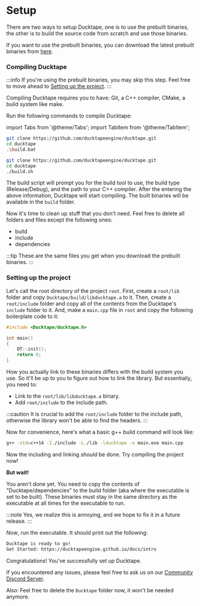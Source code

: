 # Setup

There are two ways to setup Ducktape, one is to use the prebuilt binaries, the other is to build the source code from scratch and use those binaries.

If you want to use the prebuilt binaries, you can download the latest prebuilt binaries from [here](https://github.com/DucktapeEngine/Ducktape/releases/latest).

### Compiling Ducktape
:::info
If you're using the prebuilt binaries, you may skip this step. Feel free to move ahead to [Setting up the project](#setting-up-the-project).
:::

Compiling Ducktape requires you to have: Git, a C++ compiler, CMake, a build system like make.

Run the following commands to compile Ducktape:

import Tabs from '@theme/Tabs';
import TabItem from '@theme/TabItem';

<Tabs>
<TabItem value="windows" label="Windows">

```bash
git clone https://github.com/ducktapeengine/ducktape.git
cd ducktape
.\build.bat
```

</TabItem>
<TabItem value="linux" label="Linux">

```bash
git clone https://github.com/ducktapeengine/ducktape.git
cd ducktape
./build.sh
```

</TabItem>
</Tabs>

The build script will prompt you for the build tool to use, the build type (Release/Debug), and the path to your C++ compiler.
After the entering the above information, Ducktape will start compiling. The built binaries will be available in the `build` folder.

Now it's time to clean up stuff that you don't need. Feel free to delete all folders and files except the following ones:
- build
- include
- dependencies

:::tip
These are the same files you get when you download the prebuilt binaries.
:::

### Setting up the project

Let's call the root directory of the project `root`. 
First, create a `root/lib` folder and copy `Ducktape/build/libducktape.a` to it. Then, create a `root/include` folder and copy all of the contents from the Ducktape's `include` folder to it.
And, make a `main.cpp` file in `root` and copy the following boilerplate code to it:
```cpp
#include <Ducktape/ducktape.h>

int main()
{
    DT::init();
    return 0;
}
```

How you actually link to these binaries differs with the build system you use. So it'll be up to you to figure out how to link the library. 
But essentially, you need to:
- Link to the `root/lib/libducktape.a` binary.
- Add `root/include` to the include path.

:::caution
It is crucial to add the `root/include` folder to the include path, otherwise the library won't be able to find the headers.
:::

Now for convenience, here's what a basic g++ build command will look like:
```bash
g++ -std=c++14 -I./include -L./lib -lducktape -o main.exe main.cpp
```

Now the including and linking *should* be done.
Try compiling the project now!

**But wait!**

You aren't done yet. You need to copy the contents of "Ducktape/dependencies" to the build folder (aka where the executable is set to be built). These binaries must stay in the same directory as the executable at all times for the executable to run.

:::note
Yes, we realize this is annoying, and we hope to fix it in a future release.
:::

*Now*, run the executable. It should print out the following:
```bash
Ducktape is ready to go!
Get Started: https://ducktapeengine.github.io/docs/intro
```

Congratulations! You've successfully set up Ducktape.

If you encountered any issues, please feel free to ask us on our [Community Discord Server](https://dsc.gg/ducktape).

Also: Feel free to delete the `Ducktape` folder now, it won't be needed anymore.